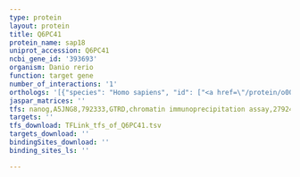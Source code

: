 ```yaml
---
type: protein
layout: protein
title: Q6PC41
protein_name: sap18
uniprot_accession: Q6PC41
ncbi_gene_id: '393693'
organism: Danio rerio
function: target gene
number_of_interactions: '1'
orthologs: '[{"species": "Homo sapiens", "id": ["<a href=\"/protein/o00422\">O00422</a>"]}, {"species": "Mus musculus", "id": ["E9Q317"]}, {"species": "Rattus norvegicus", "id": ["<a href=\"/protein/g3v7f6\">G3V7F6</a>"]}, {"species": "Drosophila melanogaster", "id": ["<a href=\"/protein/q9vex9\">Q9VEX9</a>"]}, {"species": "Caenorhabditis elegans", "id": ["<a href=\"/protein/q09250\">Q09250</a>"]}]'
jaspar_matrices: ''
tfs: nanog,A5JNG8,792333,GTRD,chromatin immunoprecipitation assay,27924024%5Buid%5D,No
targets: ''
tfs_download: TFLink_tfs_of_Q6PC41.tsv
targets_download: ''
bindingSites_download: ''
binding_sites_ls: ''

---
```

